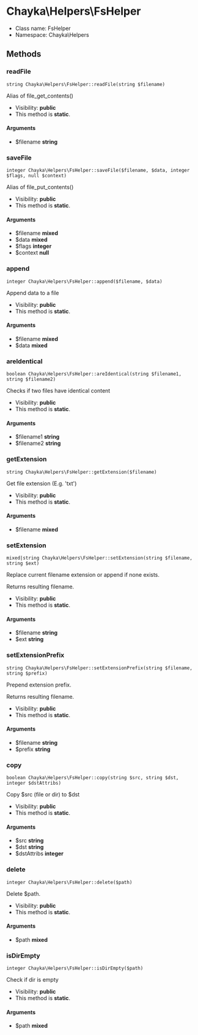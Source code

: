 Chayka\Helpers\FsHelper
===============






* Class name: FsHelper
* Namespace: Chayka\Helpers







Methods
-------


### readFile

    string Chayka\Helpers\FsHelper::readFile(string $filename)

Alias of file_get_contents()



* Visibility: **public**
* This method is **static**.


#### Arguments
* $filename **string**



### saveFile

    integer Chayka\Helpers\FsHelper::saveFile($filename, $data, integer $flags, null $context)

Alias of file_put_contents()



* Visibility: **public**
* This method is **static**.


#### Arguments
* $filename **mixed**
* $data **mixed**
* $flags **integer**
* $context **null**



### append

    integer Chayka\Helpers\FsHelper::append($filename, $data)

Append data to a file



* Visibility: **public**
* This method is **static**.


#### Arguments
* $filename **mixed**
* $data **mixed**



### areIdentical

    boolean Chayka\Helpers\FsHelper::areIdentical(string $filename1, string $filename2)

Checks if two files have identical content



* Visibility: **public**
* This method is **static**.


#### Arguments
* $filename1 **string**
* $filename2 **string**



### getExtension

    string Chayka\Helpers\FsHelper::getExtension($filename)

Get file extension (E.g. 'txt')



* Visibility: **public**
* This method is **static**.


#### Arguments
* $filename **mixed**



### setExtension

    mixed|string Chayka\Helpers\FsHelper::setExtension(string $filename, string $ext)

Replace current filename extension or append if none exists.

Returns resulting filename.

* Visibility: **public**
* This method is **static**.


#### Arguments
* $filename **string**
* $ext **string**



### setExtensionPrefix

    string Chayka\Helpers\FsHelper::setExtensionPrefix(string $filename, string $prefix)

Prepend extension prefix.

Returns resulting filename.

* Visibility: **public**
* This method is **static**.


#### Arguments
* $filename **string**
* $prefix **string**



### copy

    boolean Chayka\Helpers\FsHelper::copy(string $src, string $dst, integer $dstAttribs)

Copy $src (file or dir) to $dst



* Visibility: **public**
* This method is **static**.


#### Arguments
* $src **string**
* $dst **string**
* $dstAttribs **integer**



### delete

    integer Chayka\Helpers\FsHelper::delete($path)

Delete $path.



* Visibility: **public**
* This method is **static**.


#### Arguments
* $path **mixed**



### isDirEmpty

    integer Chayka\Helpers\FsHelper::isDirEmpty($path)

Check if dir is empty



* Visibility: **public**
* This method is **static**.


#### Arguments
* $path **mixed**


